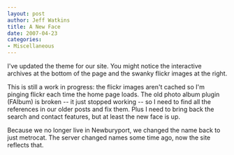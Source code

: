 ```yaml
--- 
layout: post
author: Jeff Watkins
title: A New Face
date: 2007-04-23
categories: 
- Miscellaneous
---
```


I've updated the theme for our site. You might notice the interactive archives at the bottom of the page and the swanky flickr images at the right.

This is still a work in progress: the flickr images aren't cached so I'm pinging flickr each time the home page loads. The old photo album plugin (FAlbum) is broken -- it just stopped working -- so I need to find all the references in our older posts and fix them. Plus I need to bring back the search and contact features, but at least the new face is up.

Because we no longer live in Newburyport, we changed the name back to just metrocat. The server changed names some time ago, now the site reflects that.
